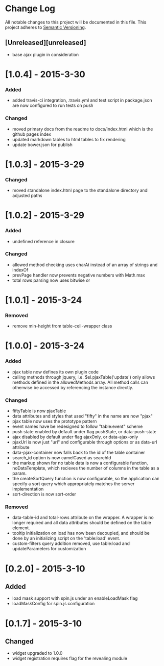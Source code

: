 # Change Log
All notable changes to this project will be documented in this file.
This project adheres to [Semantic Versioning](http://semver.org/).

## [Unreleased][unreleased]
- base ajax plugin in consideration

# [1.0.4] - 2015-3-30
### Added
- added travis-ci integration, .travis.yml and test script in package.json are now configured to run tests on push

### Changed
- moved primary docs from the readme to docs/index.html which is the github pages index
- updated markdown tables to html tables to fix rendering
- update bower.json for publish

# [1.0.3] - 2015-3-29
### Changed
- moved standalone index.html page to the standalone directory and adjusted paths

# [1.0.2] - 2015-3-29
### Added
- undefined reference in closure

### Changed
- allowed method checking uses charAt instead of an array of strings and indexOf
- prevPage handler now prevents negative numbers with Math.max
- total rows parsing now uses bitwise or

# [1.0.1] - 2015-3-24
### Removed
- remove min-height from table-cell-wrapper class

# [1.0.0] - 2015-3-24
### Added
- pjax table now defines its own plugin code
- calling methods through jquery, i.e. $el.pjaxTable('update') only allows
methods defined in the allowedMethods array. All method calls can otherwise 
be accessed by referencing the instance directly.

### Changed
- fiftyTable is now pjaxTable
- data attributes and styles that used "fifty" in the name are now "pjax"
- pjax table now uses the prototype pattern
- event names have be redesigned to follow "table:event" scheme
- push state enabled by default under flag pushState, or data-push-state
- ajax disabled by default under flag ajaxOnly, or data-ajax-only
- pjaxUrl is now just "url" and configurable through options or as data-url attribute
- data-pjax-container now falls back to the id of the table container
- search_id option is now camelCased as searchId
- the markup shown for no table data is now a configurable function, noDataTemplate, which recieves the number of
columns in the table as a param.
- the createSortQuery function is now configurable, so the application can specify a sort query which appropriately
matches the server implementation
- sort-direction is now sort-order

### Removed
- data-table-id and total-rows attribute on the wrapper. A wrapper is no longer required
and all data attributes should be defined on the table element.
- tooltip initialization on load has now been decoupled, and should be done by an initializing
script on the 'table:load' event.
- custom-filters query addition removed, use table:load and updateParameters for customization

# [0.2.0] - 2015-3-10
## Added
- load mask support with spin.js under an enableLoadMask flag
- loadMaskConfig for spin.js configuration

# [0.1.7] - 2015-3-10
## Changed
- widget upgraded to 1.0.0
- widget registration requires flag for the revealing module

